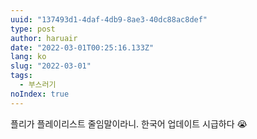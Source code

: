 ```yaml
---
uuid: "137493d1-4daf-4db9-8ae3-40dc88ac8def"
type: post
author: haruair
date: "2022-03-01T00:25:16.133Z"
lang: ko
slug: "2022-03-01"
tags:
  - 부스러기
noIndex: true
---
```


플리가 플레이리스트 줄임말이라니. 한국어 업데이트 시급하다 😭